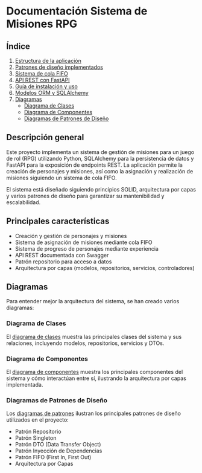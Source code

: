 # Documentación Sistema de Misiones RPG

## Índice

1. [Estructura de la aplicación](./estructura.md)
2. [Patrones de diseño implementados](./patrones-diseno.md)
3. [Sistema de cola FIFO](./cola-fifo.md)
4. [API REST con FastAPI](./api-endpoints.md)
5. [Guía de instalación y uso](./instalacion.md)
6. [Modelos ORM y SQLAlchemy](./orm-models.md)
7. [Diagramas](#diagramas)
   - [Diagrama de Clases](./diagramas-clase.md)
   - [Diagrama de Componentes](./diagramas-componentes.md)
   - [Diagramas de Patrones de Diseño](./diagramas-patrones.md)

## Descripción general

Este proyecto implementa un sistema de gestión de misiones para un juego de rol (RPG) utilizando Python, SQLAlchemy para la persistencia de datos y FastAPI para la exposición de endpoints REST. La aplicación permite la creación de personajes y misiones, así como la asignación y realización de misiones siguiendo un sistema de cola FIFO.

El sistema está diseñado siguiendo principios SOLID, arquitectura por capas y varios patrones de diseño para garantizar su mantenibilidad y escalabilidad.

## Principales características

- Creación y gestión de personajes y misiones
- Sistema de asignación de misiones mediante cola FIFO
- Sistema de progreso de personajes mediante experiencia
- API REST documentada con Swagger
- Patrón repositorio para acceso a datos
- Arquitectura por capas (modelos, repositorios, servicios, controladores)

## Diagramas

Para entender mejor la arquitectura del sistema, se han creado varios diagramas:

### Diagrama de Clases
El [diagrama de clases](./diagramas-clase.md) muestra las principales clases del sistema y sus relaciones, incluyendo modelos, repositorios, servicios y DTOs.

### Diagrama de Componentes
El [diagrama de componentes](./diagramas-componentes.md) muestra los principales componentes del sistema y cómo interactúan entre sí, ilustrando la arquitectura por capas implementada.

### Diagramas de Patrones de Diseño
Los [diagramas de patrones](./diagramas-patrones.md) ilustran los principales patrones de diseño utilizados en el proyecto:
- Patrón Repositorio
- Patrón Singleton
- Patrón DTO (Data Transfer Object)
- Patrón Inyección de Dependencias
- Patrón FIFO (First In, First Out)
- Arquitectura por Capas
